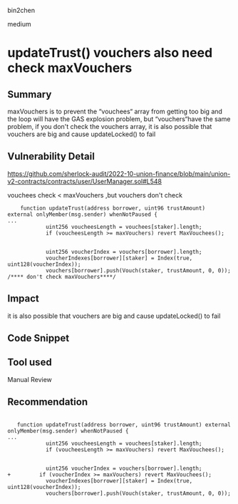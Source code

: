 bin2chen

medium

# updateTrust() vouchers also need check maxVouchers

## Summary
maxVouchers is to prevent the “vouchees“ array from getting too big and the loop will have the GAS explosion problem, but “vouchers“have the same problem, if you don't check the vouchers array, it is also possible that vouchers are big and cause updateLocked() to fail

## Vulnerability Detail
https://github.com/sherlock-audit/2022-10-union-finance/blob/main/union-v2-contracts/contracts/user/UserManager.sol#L548

vouchees check < maxVouchers ,but vouchers don't check
```
    function updateTrust(address borrower, uint96 trustAmount) external onlyMember(msg.sender) whenNotPaused {
...
            uint256 voucheesLength = vouchees[staker].length;
            if (voucheesLength >= maxVouchers) revert MaxVouchees();


            uint256 voucherIndex = vouchers[borrower].length;
            voucherIndexes[borrower][staker] = Index(true, uint128(voucherIndex));
            vouchers[borrower].push(Vouch(staker, trustAmount, 0, 0)); /**** don't check maxVouchers****/
```
## Impact
 it is also possible that vouchers are big and cause updateLocked() to fail
## Code Snippet

## Tool used

Manual Review

## Recommendation

```solidity

   function updateTrust(address borrower, uint96 trustAmount) external onlyMember(msg.sender) whenNotPaused {
...
            uint256 voucheesLength = vouchees[staker].length;
            if (voucheesLength >= maxVouchers) revert MaxVouchees();


            uint256 voucherIndex = vouchers[borrower].length;
+         if (voucherIndex >= maxVouchers) revert MaxVouchees();
            voucherIndexes[borrower][staker] = Index(true, uint128(voucherIndex));
            vouchers[borrower].push(Vouch(staker, trustAmount, 0, 0)); 

```
